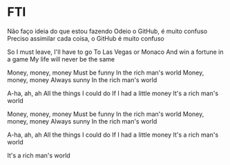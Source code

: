 # FTI

Não faço ideia do que estou fazendo
Odeio o GitHub, é muito confuso
Preciso assimilar cada coisa, o GitHub é muito confuso



So I must leave, I'll have to go
To Las Vegas or Monaco
And win a fortune in a game
My life will never be the same

Money, money, money
Must be funny
In the rich man's world
Money, money, money
Always sunny
In the rich man's world

A-ha, ah, ah
All the things I could do
If I had a little money
It's a rich man's world

Money, money, money
Must be funny
In the rich man's world
Money, money, money
Always sunny
In the rich man's world

A-ha, ah, ah
All the things I could do
If I had a little money
It's a rich man's world

It's a rich man's world
